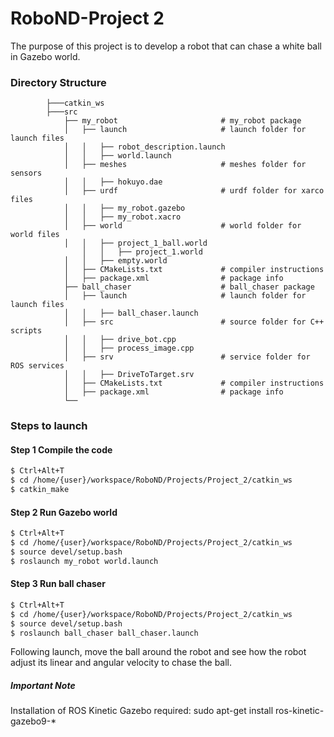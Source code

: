 # RoboND-Project 2
The purpose of this project is to develop a robot that can chase a white ball in Gazebo world.  

### Directory Structure
```
	    ├───catkin_ws
		├───src
		    ├── my_robot                       # my_robot package                   
		    │   ├── launch                     # launch folder for launch files   
		    │   │   ├── robot_description.launch
		    │   │   ├── world.launch
		    │   ├── meshes                     # meshes folder for sensors
		    │   │   ├── hokuyo.dae
		    │   ├── urdf                       # urdf folder for xarco files
		    │   │   ├── my_robot.gazebo
		    │   │   ├── my_robot.xacro
		    │   ├── world                      # world folder for world files
		    │   │   ├── project_1_ball.world
	    	    │   │   ├── project_1.world
		    │   │   ├── empty.world
		    │   ├── CMakeLists.txt             # compiler instructions
		    │   ├── package.xml                # package info
		    ├── ball_chaser                    # ball_chaser package                   
		    │   ├── launch                     # launch folder for launch files   
		    │   │   ├── ball_chaser.launch
		    │   ├── src                        # source folder for C++ scripts
		    │   │   ├── drive_bot.cpp
		    │   │   ├── process_image.cpp
		    │   ├── srv                        # service folder for ROS services
		    │   │   ├── DriveToTarget.srv
		    │   ├── CMakeLists.txt             # compiler instructions
		    │   ├── package.xml                # package info                  
		    └──                                 
```

### Steps to launch

#### Step 1 Compile the code
```sh
$ Ctrl+Alt+T
$ cd /home/{user}/workspace/RoboND/Projects/Project_2/catkin_ws
$ catkin_make
```

#### Step 2 Run Gazebo world
```sh
$ Ctrl+Alt+T
$ cd /home/{user}/workspace/RoboND/Projects/Project_2/catkin_ws
$ source devel/setup.bash
$ roslaunch my_robot world.launch
```

#### Step 3 Run ball chaser
```sh
$ Ctrl+Alt+T
$ cd /home/{user}/workspace/RoboND/Projects/Project_2/catkin_ws
$ source devel/setup.bash
$ roslaunch ball_chaser ball_chaser.launch
```

Following launch, move the ball around the robot and see how the robot adjust its linear and angular velocity to chase the ball.

##### Important Note
Installation of ROS Kinetic Gazebo required:
sudo apt-get install ros-kinetic-gazebo9-*
